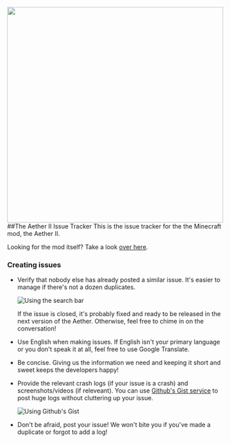 [<img src="http://www.gilded-games.com/aether/images/logo.png" width="500px"/>](http://www.gilded-games.com/aether/)
##The Aether II Issue Tracker
This is the issue tracker for the the Minecraft mod, the Aether II.

Looking for the mod itself? Take a look [over here](http://www.gilded-games.com/aether/).

### Creating issues
- Verify that nobody else has already posted a similar issue. It's easier to manage if there's not a dozen duplicates.

  ![Using the search bar](http://i.imgur.com/dzpBCbK.png)

  If the issue is closed, it's probably fixed and ready to be released in the next version of the Aether. Otherwise, feel free to chime in on the conversation!

- Use English when making issues. If English isn't your primary language or you don't speak it at all, feel free to use Google Translate.

- Be concise. Giving us the information we need and keeping it short and sweet keeps the developers happy!

- Provide the relevant crash logs (if your issue is a crash) and screenshots/videos (if releveant). You can use [Github's Gist service](https://gist.github.com) to post huge logs without cluttering up your issue.

  ![Using Github's Gist](http://i.imgur.com/N8pSJmy.png)
  
- Don't be afraid, post your issue! We won't bite you if you've made a duplicate or forgot to add a log!
